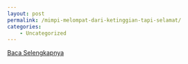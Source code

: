 ```yaml
---
layout: post
permalink: /mimpi-melompat-dari-ketinggian-tapi-selamat/
categories:
    - Uncategorized
---
```


[Baca Selengkapnya](/02)